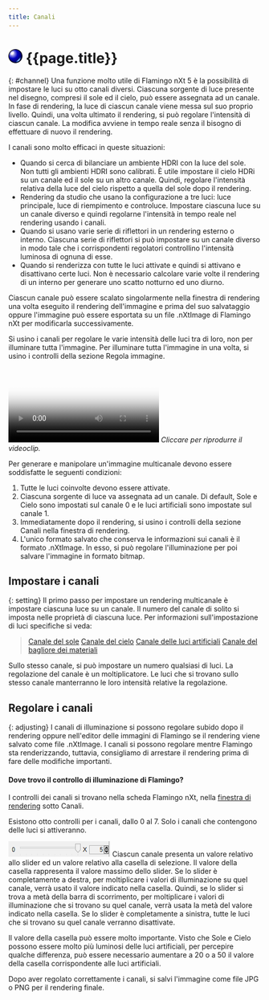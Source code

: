 ```yaml
---
title: Canali
---
```


# ![images/render.svg](images/render.svg) {{page.title}}
{: #channel}
Una funzione molto utile di Flamingo nXt 5 è la possibilità di impostare le luci su otto canali diversi. Ciascuna sorgente di luce presente nel disegno, compresi il sole ed il cielo, può essere assegnata ad un canale. In fase di rendering, la luce di ciascun canale viene messa sul suo proprio livello.  Quindi, una volta ultimato il rendering, si può regolare l'intensità di ciascun canale.  La modifica avviene in tempo reale senza il bisogno di effettuare di nuovo il rendering.  

I canali sono molto efficaci in queste situazioni:

* Quando si cerca di bilanciare un ambiente HDRI con la luce del sole.  Non tutti gli ambienti HDRI sono calibrati.  È utile impostare il cielo HDRi su un canale ed il sole su un altro canale.  Quindi, regolare l'intensità relativa della luce del cielo rispetto a quella del sole dopo il rendering.
* Rendering da studio che usano la configurazione a tre luci: luce principale, luce di riempimento e controluce. Impostare ciascuna luce su un canale diverso e quindi regolarne l'intensità in tempo reale nel rendering usando i canali.
* Quando si usano varie serie di riflettori in un rendering esterno o interno.  Ciascuna serie di riflettori si può impostare su un canale diverso in modo tale che i corrispondenti regolatori controllino l'intensità luminosa di ognuna di esse.
* Quando si renderizza con tutte le luci attivate e quindi si attivano e disattivano certe luci. Non è necessario calcolare varie volte il rendering di un interno per generare uno scatto notturno ed uno diurno.

Ciascun canale può essere scalato singolarmente nella finestra di rendering una volta eseguito il rendering dell'immagine e prima del suo salvataggio oppure l'immagine può essere esportata su un file .nXtImage di Flamingo nXt per modificarla successivamente.

Si usino i canali per regolare le varie intensità delle luci tra di loro, non per illuminare tutta l'immagine.  Per illuminare tutta l'immagine in una volta, si usino i controlli della sezione Regola immagine.

<video id="channelsvideo" src="images/flamingo-lights-onoff.mp4" poster="images/flamingo-lights-onoff.jpg" controls preload></video>
*Cliccare per riprodurre il videoclip.*

Per generare e manipolare un'immagine multicanale devono essere soddisfatte le seguenti condizioni:

 1. Tutte le luci coinvolte devono essere attivate.
 2. Ciascuna sorgente di luce va assegnata ad un canale. Di default, Sole e Cielo sono impostati sul canale 0 e le luci artificiali sono impostate sul canale 1.
 3. Immediatamente dopo il rendering, si usino i controlli della sezione Canali nella finestra di rendering.
 3. L'unico formato salvato che conserva le informazioni sui canali è il formato .nXtImage. In esso, si può regolare l'illuminazione per poi salvare l'immagine in formato bitmap.

## Impostare i canali
{: setting}
Il primo passo per impostare un rendering multicanale è impostare ciascuna luce su un canale. Il numero del canale di solito si imposta nelle proprietà di ciascuna luce.   Per informazioni sull'impostazione di luci specifiche si veda:

>[Canale del sole](sun-and-sky-tabs.html#sun-channel)
>[Canale del cielo](sun-and-sky-tabs.html#sky-channel)
>[Canale delle luci artificiali](lights-tab.html#channel)
>[Canale del bagliore dei materiali](documentproperties-flamingo.html#channel)

Sullo stesso canale, si può impostare un numero qualsiasi di luci.  La regolazione del canale è un moltiplicatore. Le luci che si trovano sullo stesso canale manterranno le loro intensità relative la regolazione.

## Regolare i canali
{: adjusting}
I canali di illuminazione si possono regolare subido dopo il rendering oppure nell'editor delle immagini di Flamingo se il rendering viene salvato come file .nXtImage.  I canali si possono regolare mentre Flamingo sta renderizzando, tuttavia, consigliamo di arrestare il rendering prima di fare delle modifiche importanti.

#### Dove trovo il controllo di illuminazione di Flamingo?
I controlli dei canali si trovano nella scheda Flamingo nXt, nella [finestra di rendering](render-window.html) sotto Canali.

Esistono otto controlli per i canali, dallo 0 al 7. Solo i canali che contengono delle luci si attiveranno.

![images/channel-slider.png](images/channel-slider.png)
Ciascun canale presenta un valore relativo allo slider ed un valore relativo alla casella di selezione.  Il valore della casella rappresenta il valore massimo dello slider. Se lo slider è completamente a destra, per moltiplicare i valori di illuminazione su quel canale, verrà usato il valore indicato nella casella.  Quindi, se lo slider si trova a metà della barra di scorrimento, per moltiplicare i valori di illuminazione che si trovano su quel canale, verrà usata la metà del valore indicato nella casella.  Se lo slider è completamente a sinistra, tutte le luci che si trovano su quel canale verranno disattivate.

Il valore della casella può essere molto importante.  Visto che Sole e Cielo possono essere molto più luminosi delle luci artificiali, per percepire qualche differenza, può essere necessario aumentare a 20 o a 50 il valore della casella corrispondente alle luci artificiali.

Dopo aver regolato correttamente i canali, si salvi l'immagine come file JPG o PNG per il rendering finale.
